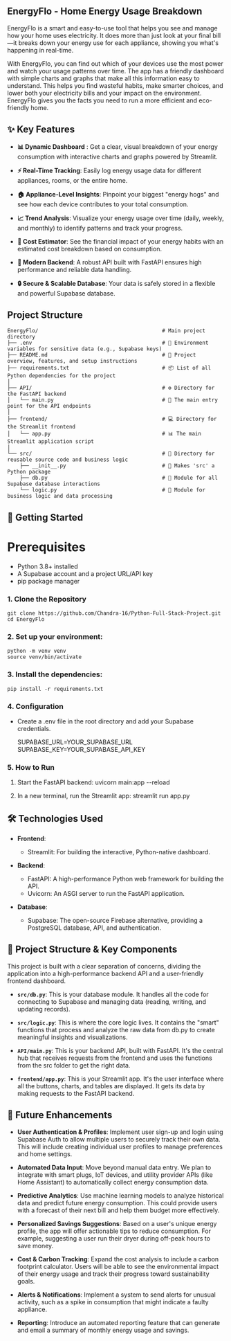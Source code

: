 ## EnergyFlo - Home Energy Usage Breakdown

EnergyFlo is a smart and easy-to-use tool that helps you see and manage how your home uses electricity. It does more than just look at your final bill—it breaks down your energy use for each appliance, showing you what's happening in real-time.

With EnergyFlo, you can find out which of your devices use the most power and watch your usage patterns over time. The app has a friendly dashboard with simple charts and graphs that make all this information easy to understand. This helps you find wasteful habits, make smarter choices, and lower both your electricity bills and your impact on the environment. EnergyFlo gives you the facts you need to run a more efficient and eco-friendly home.

## ✨ Key Features

- **📊 Dynamic Dashboard** : Get a clear, visual breakdown of your energy consumption with interactive charts and graphs powered by Streamlit.

- **⚡️ Real-Time Tracking**: Easily log energy usage data for different appliances, rooms, or the entire home.

- **🏠 Appliance-Level Insights**: Pinpoint your biggest "energy hogs" and see how each device contributes to your total consumption.

- **📈 Trend Analysis**: Visualize your energy usage over time (daily, weekly, and monthly) to identify patterns and track your progress.

- **💸 Cost Estimator**: See the financial impact of your energy habits with an estimated cost breakdown based on consumption.

- **🔗 Modern Backend**: A robust API built with FastAPI ensures high performance and reliable data handling.

- **🔒 Secure & Scalable Database**: Your data is safely stored in a flexible and powerful Supabase database.

## Project Structure
```
EnergyFlo/                                        # Main project directory
├── .env                                          # 🔐 Environment variables for sensitive data (e.g., Supabase keys)
├── README.md                                     # 📝 Project overview, features, and setup instructions
├── requirements.txt                              # 📦 List of all Python dependencies for the project
│
├── API/                                          # ⚙️ Directory for the FastAPI backend
│   └── main.py                                   # 🚀 The main entry point for the API endpoints
│
├── frontend/                                     # 💻 Directory for the Streamlit frontend
│   └── app.py                                    # 📊 The main Streamlit application script
│
└── src/                                          # 📁 Directory for reusable source code and business logic
    ├── __init__.py                               # 📜 Makes 'src' a Python package
    ├── db.py                                     # 💾 Module for all Supabase database interactions
    └── logic.py                                  # 🧠 Module for business logic and data processing
```
## 🚀 Getting Started

# Prerequisites
- Python 3.8+ installed
- A Supabase account and a project URL/API key
- pip package manager

### 1. Clone the Repository

    git clone https://github.com/Chandra-16/Python-Full-Stack-Project.git
    cd EnergyFlo

### 2. Set up your environment:

    python -m venv venv
    source venv/bin/activate

### 3. Install the dependencies:

    pip install -r requirements.txt

### 4. Configuration
- Create a .env file in the root directory and add your Supabase credentials.

    SUPABASE_URL=YOUR_SUPABASE_URL
    SUPABASE_KEY=YOUR_SUPABASE_API_KEY

### 5. How to Run

1. Start the FastAPI backend:
    uvicorn main:app --reload

2. In a new terminal, run the Streamlit app:
    streamlit run app.py

## 🛠️ Technologies Used

- **Frontend**:
    - Streamlit: For building the interactive, Python-native dashboard.

- **Backend**:
    - FastAPI: A high-performance Python web framework for building the API.
    - Uvicorn: An ASGI server to run the FastAPI application.

- **Database**:
    - Supabase: The open-source Firebase alternative, providing a PostgreSQL database, API, and authentication.

## 📂 Project Structure & Key Components
This project is built with a clear separation of concerns, dividing the application into a high-performance backend API and a user-friendly frontend dashboard.

- **`src/db.py`**: This is your database module. It handles all the code for connecting to Supabase and managing data (reading, writing, and updating records).

- **`src/logic.py`**: This is where the core logic lives. It contains the "smart" functions that process and analyze the raw data from db.py to create meaningful insights and visualizations.

- **`API/main.py`**: This is your backend API, built with FastAPI. It's the central hub that receives requests from the frontend and uses the functions from the src folder to get the right data.

- **`frontend/app.py`**: This is your Streamlit app. It's the user interface where all the buttons, charts, and tables are displayed. It gets its data by making requests to the FastAPI backend.


## 🌟 Future Enhancements

- **User Authentication & Profiles**: Implement user sign-up and login using Supabase Auth to allow multiple users to securely track their own data. This will include creating individual user profiles to manage preferences and home settings.

- **Automated Data Input**: Move beyond manual data entry. We plan to integrate with smart plugs, IoT devices, and utility provider APIs (like Home Assistant) to automatically collect energy consumption data.

- **Predictive Analytics**: Use machine learning models to analyze historical data and predict future energy consumption. This could provide users with a forecast of their next bill and help them budget more effectively.

- **Personalized Savings Suggestions**: Based on a user's unique energy profile, the app will offer actionable tips to reduce consumption. For example, suggesting a user run their dryer during off-peak hours to save money.

- **Cost & Carbon Tracking**: Expand the cost analysis to include a carbon footprint calculator. Users will be able to see the environmental impact of their energy usage and track their progress toward sustainability goals.

- **Alerts & Notifications**: Implement a system to send alerts for unusual activity, such as a spike in consumption that might indicate a faulty appliance.

- **Reporting**: Introduce an automated reporting feature that can generate and email a summary of monthly energy usage and savings.
